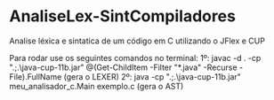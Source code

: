# AnaliseLex-SintCompiladores
Analise léxica e sintatica de um código em C utilizando o JFlex e CUP

Para rodar use os seguintes comandos no terminal: 
1º: javac -d . -cp ".;.\java-cup-11b.jar" @(Get-ChildItem -Filter "*.java" -Recurse -File).FullName (gera o LEXER)
2º: java -cp ".;.\java-cup-11b.jar" meu_analisador_c.Main exemplo.c (gera o AST) 
